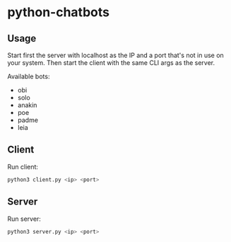 # python-chatbots

## Usage

Start first the server with localhost as the IP and a port that's not in use on your system. Then start the client with the same CLI args as the server.

Available bots:
- obi
- solo
- anakin
- poe
- padme
- leia

## Client

Run client:
```sh
python3 client.py <ip> <port>
```

## Server
Run server:
```sh
python3 server.py <ip> <port>
```
